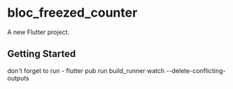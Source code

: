 # bloc_freezed_counter

A new Flutter project.

## Getting Started

don't forget to run - flutter pub run build_runner watch --delete-conflicting-outputs
